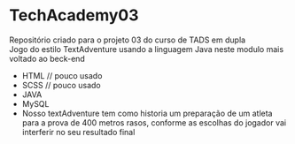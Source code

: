 # TechAcademy03
Repositório criado para o projeto 03 do curso de TADS em dupla  
Jogo do estilo TextAdventure usando a linguagem Java neste modulo mais voltado ao beck-end
- HTML // pouco usado
- SCSS // pouco usado
- JAVA
- MySQL
- Nosso textAdventure tem como historia um preparação de um atleta para a prova de 400 metros rasos, conforme as escolhas do jogador vai interferir no seu resultado final

  
